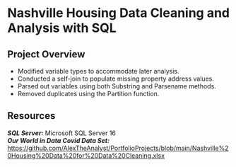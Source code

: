 # Nashville Housing Data Cleaning and Analysis with SQL
## Project Overview
* Modified variable types to accommodate later analysis.
* Conducted a self-join to populate missing property address values.
* Parsed out variables using both Substring and Parsename methods.
* Removed duplicates using the Partition function.

## Resources
***SQL Server:*** Microsoft SQL Server 16    
***Our World in Data Covid Data Set:*** https://github.com/AlexTheAnalyst/PortfolioProjects/blob/main/Nashville%20Housing%20Data%20for%20Data%20Cleaning.xlsx
